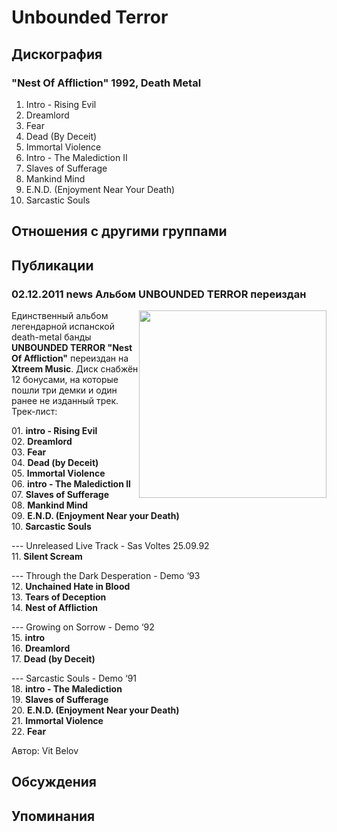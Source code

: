 # Unbounded Terror



## Дискография

### "Nest Of Affliction" 1992, Death Metal

1. Intro - Rising Evil	 
2. Dreamlord	 
3. Fear
4. Dead (By Deceit)	 
5. Immortal Violence
6. Intro - The Malediction II
7. Slaves of Sufferage
8. Mankind Mind	 
9. E.N.D. (Enjoyment Near Your Death)
10. Sarcastic Souls


## Отношения с другими группами


## Публикации

### 02.12.2011 news Альбом UNBOUNDED TERROR переиздан

<P><IMG height=300 alt="" hspace=0 src="/images/news_rus/2011.12/22236.jpg" width=300 align=right border=0>Единственный альбом легендарной испанской death-metal банды <STRONG>UNBOUNDED TERROR "Nest Of Affliction"</STRONG> переиздан на <STRONG>Xtreem Music</STRONG>. Диск снабжён 12 бонусами, на которые пошли три демки и один ранее не изданный трек. Трек-лист:</P>
<P>01. <STRONG>intro - Rising Evil<BR></STRONG>02. <STRONG>Dreamlord<BR></STRONG>03. <STRONG>Fear</STRONG><BR>04. <STRONG>Dead (by Deceit)<BR></STRONG>05. <STRONG>Immortal Violence</STRONG><BR>06. <STRONG>intro - The Malediction ll</STRONG><BR>07. <STRONG>Slaves of Sufferage</STRONG><BR>08. <STRONG>Mankind Mind<BR></STRONG>09. <STRONG>E.N.D. (Enjoyment Near your Death)<BR></STRONG>10. <STRONG>Sarcastic Souls</STRONG></P>
<P>--- Unreleased Live Track - Sas Voltes 25.09.92<BR>11. <STRONG>Silent Scream</STRONG></P>
<P>--- Through the Dark Desperation - Demo ‘93<BR>12. <STRONG>Unchained Hate in Blood</STRONG><BR>13. <STRONG>Tears of Deception<BR></STRONG>14. <STRONG>Nest of Affliction</STRONG></P>
<P>--- Growing on Sorrow - Demo ‘92<BR>15. <STRONG>intro<BR></STRONG>16. <STRONG>Dreamlord<BR></STRONG>17. <STRONG>Dead (by Deceit)</STRONG></P>
<P>--- Sarcastic Souls - Demo ‘91<BR>18. <STRONG>intro - The Malediction</STRONG><BR>19. <STRONG>Slaves of Sufferage<BR></STRONG>20. <STRONG>E.N.D. (Enjoyment Near your Death)<BR></STRONG>21. <STRONG>Immortal Violence<BR></STRONG>22. <STRONG>Fear</STRONG></P>
Автор: Vit Belov


## Обсуждения


## Упоминания


